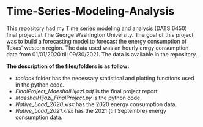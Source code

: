 # Time-Series-Modeling-Analysis
This repository had my Time series modeling and analysis (DATS 6450) final project at The George Washington University.
The goal of this project was to build a forecasting model to forecast the energy consumption of Texas' western region. The data used was an hourly enrgy consumption data
from 01/01/2020 till 09/30/2021. The data is available in the repository.

**The description of the files/folders is as follow:**
- _toolbox_ folder has the necessary statistical and plotting functions used in the python code.
- _FinalProject_MaeshalHijazi.pdf_ is the final project report.
- _MaeshalHijazi_FinalProject.py_ is the python code.
- _Native_Load_2020.xlsx_ has the 2020 energy consumption data.
- _Native_Load_2021.xlsx_ has the 2021 (till Septembre) energy consumption data.
